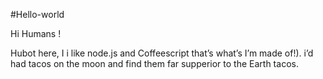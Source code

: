 #Hello-world

Hi Humans !

Hubot here, I i like node.js and Coffeescript that’s what’s I’m made of!).
i’d had tacos on the moon and find them far supperior to the Earth tacos.

